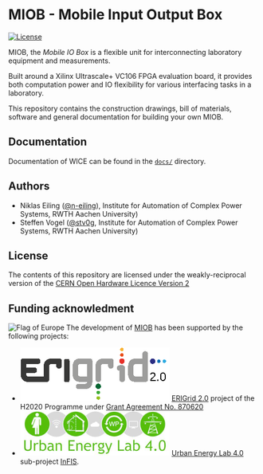 # MIOB - Mobile Input Output Box

[![License](https://img.shields.io/github/license/rwth-acs/miob)](https://github.com/rwth-acs/miob/blob/master/LICENSE)
<!-- [![GitHub Workflow Status](https://img.shields.io/github/workflow/status/rwth-acs/miob/build)](https://github.com/rwth-acs/miob/actions) -->
<!-- [![DOI](https://zenodo.org/badge/413409974.svg)](https://zenodo.org/badge/latestdoi/413409974) -->

MIOB, the _Mobile IO Box_ is a flexible unit for interconnecting laboratory equipment and measurements.

Built around a Xilinx Ultrascale+ VC106 FPGA evaluation board, it provides both computation power and IO flexibility for various interfacing tasks in a laboratory.

This repository contains the construction drawings, bill of materials, software and general documentation for building your own MIOB.

## Documentation

Documentation of WICE can be found in the [`docs/`](./docs) directory.

## Authors

- Niklas Eiling ([@n-eiling](https://github.com/n-eiling)), Institute for Automation of Complex Power Systems, RWTH Aachen University)
- Steffen Vogel ([@stv0g](https://github.com/stv0g), Institute for Automation of Complex Power Systems, RWTH Aachen University)

## License

The contents of this repository are licensed under the weakly-reciprocal version of the [CERN Open Hardware Licence Version 2][cern-ohl-v2]

## Funding acknowledment

![Flag of Europe](https://erigrid2.eu/wp-content/uploads/2020/03/europa_flag_low.jpg) The development of [MIOB][miob] has been supported by the following projects:

- ![ERIGrid 2.0 logo](./docs/pictures/erigrid.png) [ERIGrid 2.0][erigrid-2] project of the H2020 Programme under [Grant Agreement No. 870620](https://cordis.europa.eu/project/id/870620)
- ![Urban Energy Lab 4.0 Logo](./docs/pictures/uel.png) [Urban Energy Lab 4.0][uel] sub-project [InFIS][uel-infis].

[miob]: https://github.com/RWTH-ACS/miob
[uel]: https://www.uel4-0.de/
[uel-infis]: https://www.uel4-0.de/Infrastruktur/Mobiler-Pruefstand/
[erigrid-2]: https://erigrid2.eu
[cern-ohl-v2]: https://ohwr.org/cern_ohl_w_v2.txt
